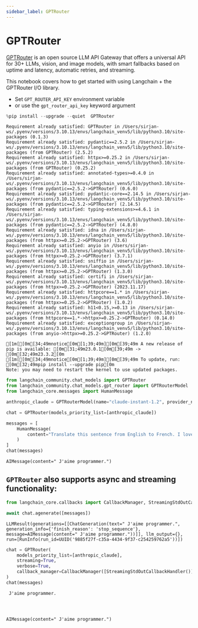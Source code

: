 ```yaml
---
sidebar_label: GPTRouter
---
```

# GPTRouter

[GPTRouter](https://github.com/Writesonic/GPTRouter) is an open source LLM API Gateway that offers a universal API for 30+ LLMs, vision, and image models, with smart fallbacks based on uptime and latency, automatic retries, and streaming.

 
This notebook covers how to get started with using Langchain + the GPTRouter I/O library. 

* Set `GPT_ROUTER_API_KEY` environment variable
* or use the `gpt_router_api_key` keyword argument


```python
%pip install --upgrade --quiet  GPTRouter
```

    Requirement already satisfied: GPTRouter in /Users/sirjan-ws/.pyenv/versions/3.10.13/envs/langchain_venv5/lib/python3.10/site-packages (0.1.3)
    Requirement already satisfied: pydantic==2.5.2 in /Users/sirjan-ws/.pyenv/versions/3.10.13/envs/langchain_venv5/lib/python3.10/site-packages (from GPTRouter) (2.5.2)
    Requirement already satisfied: httpx>=0.25.2 in /Users/sirjan-ws/.pyenv/versions/3.10.13/envs/langchain_venv5/lib/python3.10/site-packages (from GPTRouter) (0.25.2)
    Requirement already satisfied: annotated-types>=0.4.0 in /Users/sirjan-ws/.pyenv/versions/3.10.13/envs/langchain_venv5/lib/python3.10/site-packages (from pydantic==2.5.2->GPTRouter) (0.6.0)
    Requirement already satisfied: pydantic-core==2.14.5 in /Users/sirjan-ws/.pyenv/versions/3.10.13/envs/langchain_venv5/lib/python3.10/site-packages (from pydantic==2.5.2->GPTRouter) (2.14.5)
    Requirement already satisfied: typing-extensions>=4.6.1 in /Users/sirjan-ws/.pyenv/versions/3.10.13/envs/langchain_venv5/lib/python3.10/site-packages (from pydantic==2.5.2->GPTRouter) (4.8.0)
    Requirement already satisfied: idna in /Users/sirjan-ws/.pyenv/versions/3.10.13/envs/langchain_venv5/lib/python3.10/site-packages (from httpx>=0.25.2->GPTRouter) (3.6)
    Requirement already satisfied: anyio in /Users/sirjan-ws/.pyenv/versions/3.10.13/envs/langchain_venv5/lib/python3.10/site-packages (from httpx>=0.25.2->GPTRouter) (3.7.1)
    Requirement already satisfied: sniffio in /Users/sirjan-ws/.pyenv/versions/3.10.13/envs/langchain_venv5/lib/python3.10/site-packages (from httpx>=0.25.2->GPTRouter) (1.3.0)
    Requirement already satisfied: certifi in /Users/sirjan-ws/.pyenv/versions/3.10.13/envs/langchain_venv5/lib/python3.10/site-packages (from httpx>=0.25.2->GPTRouter) (2023.11.17)
    Requirement already satisfied: httpcore==1.* in /Users/sirjan-ws/.pyenv/versions/3.10.13/envs/langchain_venv5/lib/python3.10/site-packages (from httpx>=0.25.2->GPTRouter) (1.0.2)
    Requirement already satisfied: h11<0.15,>=0.13 in /Users/sirjan-ws/.pyenv/versions/3.10.13/envs/langchain_venv5/lib/python3.10/site-packages (from httpcore==1.*->httpx>=0.25.2->GPTRouter) (0.14.0)
    Requirement already satisfied: exceptiongroup in /Users/sirjan-ws/.pyenv/versions/3.10.13/envs/langchain_venv5/lib/python3.10/site-packages (from anyio->httpx>=0.25.2->GPTRouter) (1.2.0)
    
    [1m[[0m[34;49mnotice[0m[1;39;49m][0m[39;49m A new release of pip is available: [0m[31;49m23.0.1[0m[39;49m -> [0m[32;49m23.3.2[0m
    [1m[[0m[34;49mnotice[0m[1;39;49m][0m[39;49m To update, run: [0m[32;49mpip install --upgrade pip[0m
    Note: you may need to restart the kernel to use updated packages.
    


```python
from langchain_community.chat_models import GPTRouter
from langchain_community.chat_models.gpt_router import GPTRouterModel
from langchain_core.messages import HumanMessage
```


```python
anthropic_claude = GPTRouterModel(name="claude-instant-1.2", provider_name="anthropic")
```


```python
chat = GPTRouter(models_priority_list=[anthropic_claude])
```


```python
messages = [
    HumanMessage(
        content="Translate this sentence from English to French. I love programming."
    )
]
chat(messages)
```




    AIMessage(content=" J'aime programmer.")



## `GPTRouter` also supports async and streaming functionality:


```python
from langchain_core.callbacks import CallbackManager, StreamingStdOutCallbackHandler
```


```python
await chat.agenerate([messages])
```




    LLMResult(generations=[[ChatGeneration(text=" J'aime programmer.", generation_info={'finish_reason': 'stop_sequence'}, message=AIMessage(content=" J'aime programmer."))]], llm_output={}, run=[RunInfo(run_id=UUID('9885f27f-c35a-4434-9f37-c254259762a5'))])




```python
chat = GPTRouter(
    models_priority_list=[anthropic_claude],
    streaming=True,
    verbose=True,
    callback_manager=CallbackManager([StreamingStdOutCallbackHandler()]),
)
chat(messages)
```

     J'aime programmer.




    AIMessage(content=" J'aime programmer.")


